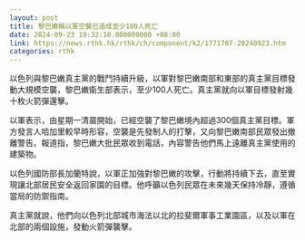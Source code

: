 ```yaml
---
layout: post
title: 黎巴嫩稱以軍空襲已造成至少100人死亡
date: 2024-09-23 19:32:10.000000000 +08:00
link: https://news.rthk.hk/rthk/ch/component/k2/1771707-20240923.htm
categories: rthk
---
```


以色列與黎巴嫩真主黨的戰鬥持續升級，以軍對黎巴嫩南部和東部的真主黨目標發動大規模空襲，黎巴嫩衛生部表示，至少100人死亡。真主黨就向以軍目標發射幾十枚火箭彈還擊。

以軍表示，由星期一清晨開始，已經空襲了黎巴嫩境內超過300個真主黨目標。軍方發言人哈加里較早時形容，空襲是先發制人的打擊，又向黎巴嫩南部民眾發出撤離警告。報道指，黎巴嫩大批民眾收到電話，內容警告他們馬上遠離真主黨使用的建築物。

以色列國防部長加蘭特說，以軍正加強對黎巴嫩的攻擊，行動將持續下去，直至實現讓北部居民安全返回家園的目標。他呼籲以色列民眾在未來幾天保持冷靜，遵循當局的防禦指南。

真主黨就說，他們向以色列北部城市海法以北的拉斐爾軍事工業園區，以及以軍在北部的兩個設施，發動火箭彈襲擊。
